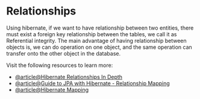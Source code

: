 # Relationships

Using hibernate, if we want to have relationship between two entities, there must exist a foreign key relationship between the tables, we call it as Referential integrity. The main advantage of having relationship between objects is, we can do operation on one object, and the same operation can transfer onto the other object in the database.

Visit the following resources to learn more:

- [@article@Hibernate Relationships In Depth](https://www.java4s.com/hibernate/hibernate-relationships-in-depth/)
- [@article@Guide to JPA with Hibernate - Relationship Mapping](https://stackabuse.com/a-guide-to-jpa-with-hibernate-relationship-mapping/)
- [@article@Hibernate Mapping](https://dzone.com/articles/hibernate-mapping)
